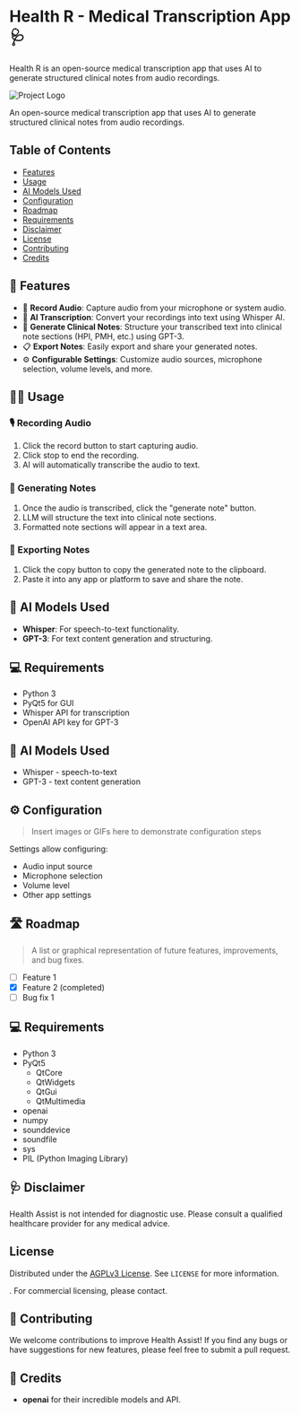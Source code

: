 
# Health R - Medical Transcription App 🩺

Health R is an open-source medical transcription app that uses AI to generate structured clinical notes from audio recordings.

![Project Logo](link_to_logo_image)

An open-source medical transcription app that uses AI to generate structured clinical notes from audio recordings.

## Table of Contents
- [Features](#features)
- [Usage](#usage)
- [AI Models Used](#ai-models-used)
- [Configuration](#configuration)
- [Roadmap](#roadmap)
- [Requirements](#requirements)
- [Disclaimer](#disclaimer)
- [License](#license)
- [Contributing](#contributing)
- [Credits](#credits)


## 💊 Features
- 🎤 **Record Audio**: Capture audio from your microphone or system audio.
- 🤖 **AI Transcription**: Convert your recordings into text using Whisper AI.
- 📄 **Generate Clinical Notes**: Structure your transcribed text into clinical note sections (HPI, PMH, etc.) using GPT-3.
- 📋 **Export Notes**: Easily export and share your generated notes.
- ⚙️ **Configurable Settings**: Customize audio sources, microphone selection, volume levels, and more.

## 👩‍⚕️ Usage
### 🎙 Recording Audio
1. Click the record button to start capturing audio.
2. Click stop to end the recording.
3. AI will automatically transcribe the audio to text.

### 📝 Generating Notes
1. Once the audio is transcribed, click the "generate note" button.
2. LLM will structure the text into clinical note sections.
3. Formatted note sections will appear in a text area.

### 📎 Exporting Notes
1. Click the copy button to copy the generated note to the clipboard.
2. Paste it into any app or platform to save and share the note.

## 🤖 AI Models Used
- **Whisper**: For speech-to-text functionality.
- **GPT-3**: For text content generation and structuring.

## 💻 Requirements
- Python 3
- PyQt5 for GUI
- Whisper API for transcription
- OpenAI API key for GPT-3


## 🤖 AI Models Used
- Whisper - speech-to-text
- GPT-3 - text content generation

## ⚙️ Configuration
> Insert images or GIFs here to demonstrate configuration steps

Settings allow configuring:
- Audio input source
- Microphone selection
- Volume level
- Other app settings

## 🛣️ Roadmap
> A list or graphical representation of future features, improvements, and bug fixes.

- [ ] Feature 1
- [x] Feature 2 (completed)
- [ ] Bug fix 1

## 💻 Requirements
- Python 3
- PyQt5
  - QtCore
  - QtWidgets
  - QtGui
  - QtMultimedia
- openai
- numpy
- sounddevice
- soundfile
- sys
- PIL (Python Imaging Library)

## 🩺 Disclaimer
Health Assist is not intended for diagnostic use. Please consult a qualified healthcare provider for any medical advice.

<!-- LICENSE -->

## License

Distributed under the [AGPLv3 License](https://www.gnu.org/licenses/agpl-3.0.en.html). See `LICENSE` for more information.

. For commercial licensing, please contact.


## 🙌 Contributing

We welcome contributions to improve Health Assist! If you find any bugs or have suggestions for new features, please feel free to submit a pull request.

## 🌟 Credits
- **openai** for their incredible models and API.




